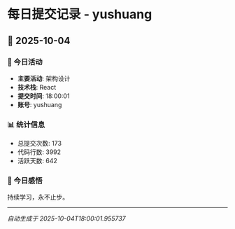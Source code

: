 # 每日提交记录 - yushuang

## 📅 2025-10-04

### 🎯 今日活动
- **主要活动**: 架构设计
- **技术栈**: React
- **提交时间**: 18:00:01
- **账号**: yushuang

### 📊 统计信息
- 总提交次数: 173
- 代码行数: 3992
- 活跃天数: 642

### 💭 今日感悟
持续学习，永不止步。

---
*自动生成于 2025-10-04T18:00:01.955737*
